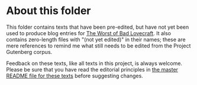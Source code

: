 # About this folder

This folder contains texts that have been pre-edited, but have not yet been used to produce blog entries for <a rel="me muse" href="http://autolovecraft.tumblr.com/">The Worst of Bad Lovecraft</a>. It also contains zero-length files with "(not yet edited)" in their names; these are mere references to remind me what still needs to be edited from the Project Gutenberg corpus.

Feedback on these texts, like all texts in this project, is always welcome. Please be sure that you have read the editorial principles in <a rel="me author" href="https://github.com/patrick-brian-mooney/AutoLovecraft-python/blob/master/corpora/README.md">the master README file for these texts</a> before suggesting changes.
